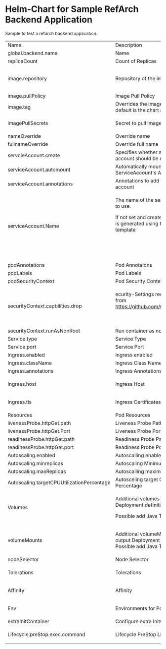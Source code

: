 # Helm-Chart for Sample RefArch Backend Application

Sample to test a refarch backend application.

<table>
<tr>
<td>Name</td>
<td>Description</td>
<td>Value</td>
</tr>
<tr>
<td>global.backend.name</td>
<td>Name</td>
<td>backend</td>
</tr>
<tr>
<td>replicaCount</td>
<td>Count of Replicas</td>
<td>1</td>
</tr>
<tr>
<td>image.repository</td>
<td>Repository of the image</td>
<td>ghcr.io/it-at-m/sps/sps-backend</td>
</tr>
<tr>
<td>image.pullPolicy</td>
<td>Image Pull Policy</td>
<td>IfNotPresent</td>
</tr>
<tr>
<td>image.tag</td>
<td>Overrides the image tag whose default is the chart appVersion.</td>
<td>“” /latest</td>
</tr>
<tr>
<td>imagePullSecrets</td>
<td>Secret to pull image</td>
<td>

\[\]
</td>
</tr>
<tr>
<td>nameOverride</td>
<td>Override name</td>
<td>“”</td>
</tr>
<tr>
<td>fullnameOverride</td>
<td>Override full name</td>
<td>“”</td>
</tr>
<tr>
<td>servcieAccount.create</td>
<td>Specifies whether a service account should be created</td>
<td>True</td>
</tr>
<tr>
<td>serviceAccount.automount</td>
<td>Automatically mount a ServiceAccount's API credentials?</td>
<td>True</td>
</tr>
<tr>
<td>serviceAccount.annotations</td>
<td>Annotations to add to the service account</td>
<td>{}</td>
</tr>
<tr>
<td>serviceAccount.Name</td>
<td>

The name of the service account to use.

If not set and create is true, a name is generated using the fullname template

 

 
</td>
<td>“”</td>
</tr>
<tr>
<td>podAnnotations</td>
<td>Pod Annotaions</td>
<td>{}</td>
</tr>
<tr>
<td>podLabels</td>
<td>Pod Labels</td>
<td>{}</td>
</tr>
<tr>
<td>podSecurityContext</td>
<td>Pod Security Context</td>
<td>{}</td>
</tr>
<tr>
<td>securityContext.capbilities.drop</td>
<td>

ecurity-Settings recommended from https://github.com/Checkmarx/kics

 
</td>
<td>“All”</td>
</tr>
<tr>
<td>securityContext.runAsNonRoot</td>
<td>Run container as non root</td>
<td>True</td>
</tr>
<tr>
<td>Service.type</td>
<td>Service Type</td>
<td>ClusterIp</td>
</tr>
<tr>
<td>Service.port</td>
<td>Service Port</td>
<td>8080</td>
</tr>
<tr>
<td>Ingress.enabled</td>
<td>Ingress enabled</td>
<td>False</td>
</tr>
<tr>
<td>Ingress.className</td>
<td>Ingress Class Name</td>
<td>“”</td>
</tr>
<tr>
<td>Ingress.annotations</td>
<td>Ingress Annotations</td>
<td>{}</td>
</tr>
<tr>
<td>Ingress.host</td>
<td>Ingress Host</td>
<td>

\[\]
</td>
</tr>
<tr>
<td>Ingress.tls</td>
<td>Ingress Certificates</td>
<td>

\[\]
</td>
</tr>
<tr>
<td>Resources</td>
<td>Pod Resources</td>
<td>{}</td>
</tr>
<tr>
<td>livenessProbe.httpGet.path</td>
<td>Liveness Probe Path</td>
<td>/</td>
</tr>
<tr>
<td>livenessProbe.httpGet.Port</td>
<td>Liveness Probe Port</td>
<td>http</td>
</tr>
<tr>
<td>readinessProbe.httpGet.path</td>
<td>Readiness Probe Path</td>
<td>/</td>
</tr>
<tr>
<td>readinessProbe.httpGet.port</td>
<td>Readiness Probe Port</td>
<td>http</td>
</tr>
<tr>
<td>Autoscaling.enabled</td>
<td>Autoscalling enabled</td>
<td>False</td>
</tr>
<tr>
<td>Autoscaling.minreplicas</td>
<td>Autoscaling Minimum Replicas</td>
<td>1</td>
</tr>
<tr>
<td>Autoscaling.maxReplicas</td>
<td>Autoscalling maximal Replicas</td>
<td>100</td>
</tr>
<tr>
<td>Autoscaling.targetCPUUtilizationPercentage</td>
<td>Autosceling target CPU Utlization Percentage</td>
<td>80</td>
</tr>
<tr>
<td>Volumes</td>
<td>

Additional volumes on the output Deployment definition.

Possible add Java Truststore
</td>
<td>

\[\]
</td>
</tr>
<tr>
<td>volumeMounts</td>
<td>

Additional volumeMounts on the output Deployment definition.<br>Possible add Java Truststore
</td>
<td>

\[\]
</td>
</tr>
<tr>
<td>nodeSelector</td>
<td>Node Selector</td>
<td>{}</td>
</tr>
<tr>
<td>Tolerations</td>
<td>Tolerations</td>
<td>

\[\]
</td>
</tr>
<tr>
<td>Affinity</td>
<td>Affinity</td>
<td>

\[\]
</td>
</tr>
<tr>
<td>Env</td>
<td>Environments for Pod</td>
<td>

\[\]
</td>
</tr>
<tr>
<td>extraInitContainer</td>
<td>Configure extra InitContainer</td>
<td>{}</td>
</tr>
<tr>
<td>Lifecycle.preStop.exec.command</td>
<td>Lifecycle PreStop Lifecycle Hook</td>
<td>

\[\]
</td>
</tr>
</table>


